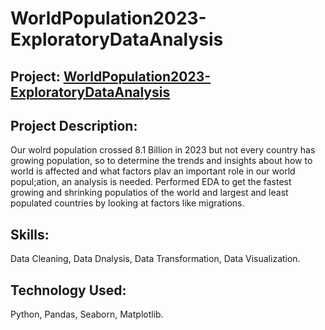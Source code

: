 # WorldPopulation2023-ExploratoryDataAnalysis

## Project: [WorldPopulation2023-ExploratoryDataAnalysis](https://github.com/vikaspabla/WorldPopulation2023-ExploratoryDataAnalysis/blob/main/WorldPopulation2023_ExploratoryDataAnalysis.ipynb)

## Project Description:
Our wolrd population crossed 8.1 Billion in 2023 but not every country has growing population, so to determine the trends and insights about how to world is affected and what factors plav an important role in our world popul;ation, an analysis is needed. Performed EDA to get the fastest growing and shrinking populatios of the world and largest and least populated countries by looking at factors like migrations.

## Skills: 
Data Cleaning, Data Dnalysis, Data Transformation, Data Visualization.

## Technology Used:
Python, Pandas, Seaborn, Matplotlib.
